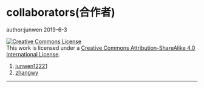 # collaborators(合作者)

author:junwen 2019-6-3

<a rel="license" href="http://creativecommons.org/licenses/by-sa/4.0/"><img alt="Creative Commons License" style="border-width:0" src="https://i.creativecommons.org/l/by-sa/4.0/88x31.png" /></a><br />This work is licensed under a <a rel="license" href="http://creativecommons.org/licenses/by-sa/4.0/">Creative Commons Attribution-ShareAlike 4.0 International License</a>.



1. [junwen12221](https://github.com/junwen12221)
2. [zhangwy](https://github.com/zwyqz)



------

